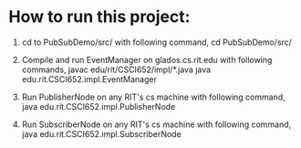 # How to run this project:

1. cd to PubSubDemo/src/ with following command,
   cd PubSubDemo/src/

2. Compile and run EventManager on glados.cs.rit.edu with following commands,
   javac edu/rit/CSCI652/impl/*.java
   java edu.rit.CSCI652.impl.EventManager

3. Run PublisherNode on any RIT's cs machine with following command,
   java edu.rit.CSCI652.impl.PublisherNode

4. Run SubscriberNode on any RIT's cs machine with following command,
   java edu.rit.CSCI652.impl.SubscriberNode
